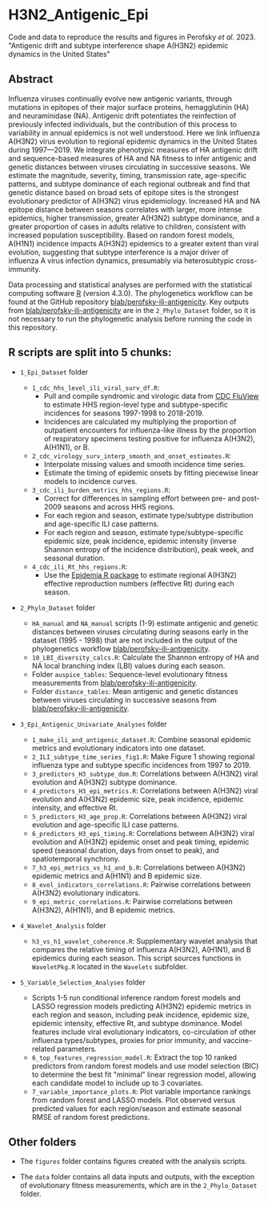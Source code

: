 # H3N2_Antigenic_Epi
Code and data to reproduce the results and figures in Perofsky _et al._ 2023. "Antigenic drift and subtype interference shape A(H3N2) epidemic dynamics in the United States"

## Abstract

Influenza viruses continually evolve new antigenic variants, through mutations in epitopes of their major surface proteins, hemagglutinin (HA) and neuraminidase (NA). Antigenic drift potentiates the reinfection of previously infected individuals, but the contribution of this process to variability in annual epidemics is not well understood. Here we link influenza A(H3N2) virus evolution to regional epidemic dynamics in the United States during 1997—2019. We integrate phenotypic measures of HA antigenic drift and sequence-based measures of HA and NA fitness to infer antigenic and genetic distances between viruses circulating in successive seasons. We estimate the magnitude, severity, timing, transmission rate, age-specific patterns, and subtype dominance of each regional outbreak and find that genetic distance based on broad sets of epitope sites is the strongest evolutionary predictor of A(H3N2) virus epidemiology. Increased HA and NA epitope distance between seasons correlates with larger, more intense epidemics, higher transmission, greater A(H3N2) subtype dominance, and a greater proportion of cases in adults relative to children, consistent with increased population susceptibility. Based on random forest models, A(H1N1) incidence impacts A(H3N2) epidemics to a greater extent than viral evolution, suggesting that subtype interference is a major driver of influenza A virus infection dynamics, presumably via heterosubtypic cross-immunity.

Data processing and statistical analyses are performed with the statistical computing software [R](https://www.r-project.org/) (version 4.3.0). The phylogenetics workflow can be found at the GitHub repository [blab/perofsky-ili-antigenicity](https://github.com/blab/perofsky-ili-antigenicity). Key outputs from [blab/perofsky-ili-antigenicity](https://github.com/blab/perofsky-ili-antigenicity) are in the `2_Phylo_Dataset` folder, so it is not necessary to run the phylogenetic analysis before running the code in this repository.


## R scripts are split into 5 chunks:

* `1_Epi_Dataset` folder
  * `1_cdc_hhs_level_ili_viral_surv_df.R`:
    * Pull and compile syndromic and virologic data from [CDC FluView](https://gis.cdc.gov/grasp/fluview/fluportaldashboard.html) to estimate HHS region-level type and subtype-specific incidences for seasons 1997-1998 to 2018-2019.
    * Incidences are calculated my multiplying the proportion of outpatient encounters for influenza-like illness by the proportion of respiratory specimens testing positive for influenza A(H3N2), A(H1N1), or B.
  * `2_cdc_virology_surv_interp_smooth_and_onset_estimates.R`:
    * Interpolate missing values and smooth incidence time series.
    * Estimate the timing of epidemic onsets by fitting piecewise linear models to incidence curves.
  * `3_cdc_ili_burden_metrics_hhs_regions.R`:
    * Correct for differences in sampling effort between pre- and post-2009 seasons and across HHS regions.
    * For each region and season, estimate type/subtype distribution and age-specific ILI case patterns.
    * For each region and season, estimate type/subtype-specific epidemic size, peak incidence, epidemic intensity (inverse Shannon entropy of the incidence distribution), peak week, and seasonal duration.
  * `4_cdc_ili_Rt_hhs_regions.R`:
    * Use the [Epidemia R package](https://imperialcollegelondon.github.io/epidemia/index.html) to estimate regional A(H3N2) effective reproduction numbers (effective Rt) during each season.

* `2_Phylo_Dataset` folder
  * `HA_manual` and `NA_manual` scripts (1-9) estimate antigenic and genetic distances between viruses circulating during seasons early in the dataset (1995 - 1998) that are not included in the output of the phylogenetics workflow [blab/perofsky-ili-antigenicity](https://github.com/blab/perofsky-ili-antigenicity).
  * `10_LBI_diversity_calcs.R`: Calculate the Shannon entropy of HA and NA local branching index (LBI) values during each season.
  * Folder `auspice_tables`: Sequence-level evolutionary fitness measurements from [blab/perofsky-ili-antigenicity](https://github.com/blab/perofsky-ili-antigenicity).
  * Folder `distance_tables`: Mean antigenic and genetic distances between viruses circulating in successive seasons from [blab/perofsky-ili-antigenicity](https://github.com/blab/perofsky-ili-antigenicity).

* `3_Epi_Antigenic_Univariate_Analyses` folder
  * `1_make_ili_and_antigenic_dataset.R`: Combine seasonal epidemic metrics and evolutionary indicators into one dataset.
  * `2_ILI_subtype_time_series_fig1.R`: Make Figure 1 showing regional influenza type and subtype specific incidences from 1997 to 2019.
  * `3_predictors_H3_subtype_dom.R`: Correlations between A(H3N2) viral evolution and A(H3N2) subtype dominance.
  * `4_predictors_H3_epi_metrics.R`: Correlations between A(H3N2) viral evolution and A(H3N2) epidemic size, peak incidence, epidemic intensity, and effective Rt.
  * `5_predictors_H3_age_prop.R`: Correlations between A(H3N2) viral evolution and age-specific ILI case patterns.
  * `6_predictors_H3_epi_timing.R`: Correlations between A(H3N2) viral evolution and A(H3N2) epidemic onset and peak timing, epidemic speed (seasonal duration, days from onset to peak), and spatiotemporal synchrony.
  * `7_h3_epi_metrics_vs_h1_and_b.R`: Correlations between A(H3N2) epidemic metrics and A(H1N1) and B epidemic size.
  * `8_evol_indicators_correlations.R`: Pairwise correlations between A(H3N2) evolutionary indicators.
  * `9_epi_metric_correlations.R`: Pairwise correlations between A(H3N2), A(H1N1), and B epidemic metrics.

* `4_Wavelet_Analysis` folder
  * `h3_vs_h1_wavelet_coherence.R`: Supplementary wavelet analysis that compares the relative timing of influenza A(H3N2), A(H1N1), and B epidemics during each season. This script sources functions in `WaveletPkg.R` located in the `Wavelets` subfolder.

* `5_Variable_Selection_Analyses` folder
  * Scripts 1-5 run conditional inference random forest models and LASSO regression models predicting A(H3N2) epidemic metrics in each region and season, including peak incidence, epidemic size, epidemic intensity, effective Rt, and subtype dominance. Model features include viral evolutionary indicators, co-circulation of other influenza types/subtypes, proxies for prior immunity, and vaccine-related parameters.
  * `6_top_features_regression_model.R`: Extract the top 10 ranked predictors from random forest models and use model selection (BIC) to determine the best fit "minimal" linear regression model, allowing each candidate model to include up to 3 covariates.
  * `7_variable_importance_plots.R`: Plot variable importance rankings from random forest and LASSO models. Plot observed versus predicted values for each region/season and estimate seasonal RMSE of random forest predictions.

## Other folders

* The `figures` folder contains figures created with the analysis scripts.

* The `data` folder contains all data inputs and outputs, with the exception of evolutionary fitness measurements, which are in the `2_Phylo_Dataset` folder.
